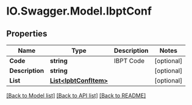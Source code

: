 # IO.Swagger.Model.IbptConf
## Properties

Name | Type | Description | Notes
------------ | ------------- | ------------- | -------------
**Code** | **string** | IBPT Code | [optional] 
**Description** | **string** |  | [optional] 
**List** | [**List&lt;IpbtConfItem&gt;**](IpbtConfItem.md) |  | [optional] 

[[Back to Model list]](../README.md#documentation-for-models) [[Back to API list]](../README.md#documentation-for-api-endpoints) [[Back to README]](../README.md)

